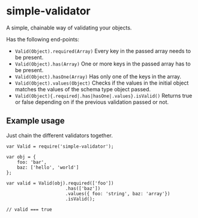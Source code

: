 # simple-validator

A simple, chainable way of validating your objects.

Has the following end-points:

- `Valid(Object).required(Array)` Every key in the passed array needs to be present.
- `Valid(Object).has(Array)` One or more keys in the passed array has to be present.
- `Valid(Object).hasOne(Array)` Has only one of the keys in the array.
- `Valid(Object).values(Object)` Checks if the values in the initial object matches the values of the schema type object passed.
- `Valid(Object){.required|.has|hasOne|.values}.isValid()` Returns true or false depending on if the previous validation passed or not.

## Example usage

Just chain the different validators together.

	var Valid = require('simple-validator');

	var obj = {
		foo: 'bar',
		baz: ['hello', 'world']
	};

	var valid = Valid(obj).required(['foo'])
						  .has(['baz'])
						  .values({ foo: 'string', baz: 'array'})
						  .isValid();

	// valid === true
